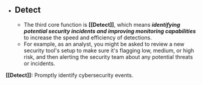 - ## Detect
	- The third core function is **[[Detect]]**, which means ***identifying potential security incidents and improving monitoring capabilities*** to increase the speed and efficiency of detections. 
	- For example, as an analyst, you might be asked to review a new security tool's setup to make sure it's flagging low, medium, or high risk, and then alerting the security team about any potential threats or incidents.

**[[Detect]]:** Promptly identify cybersecurity events.